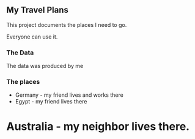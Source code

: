 ## My Travel Plans

This project documents the places I need to go.

Everyone can use it.

### The Data

The data was produced by me

### The places
* Germany - my friend lives and works there
* Egypt - my friend lives there
# Australia - my neighbor lives there.